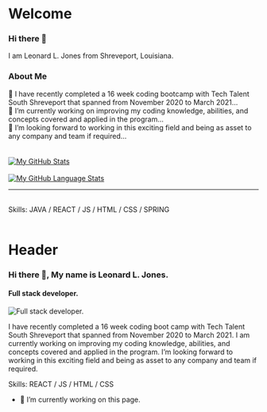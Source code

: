 <div class="header">
  <h1>Welcome</h1>
 </div>


### Hi there 👋 
 I am Leonard L. Jones from Shreveport, Louisiana. 
  ### About Me
  
🔭 I have recently completed a 16 week coding bootcamp with Tech Talent South Shreveport that spanned from November 2020 to March 2021...
<br>
🌱 I’m currently working on improving my coding knowledge, abilities, and concepts covered and applied in the program...
<br>
👯 I’m looking forward to working in this exciting field and being as asset to any company and team if required...
<br>
<br>
<br>
[![My GitHub Stats](https://github-readme-stats.vercel.app/api/?username=LLJ3288&count_private=true&theme=tokyonight&showicons=true)]()
<br>
<br>
[![My GitHub Language Stats](https://github-readme-stats.vercel.app/api/top-langs/?username=LLJ3288&langs_count=5&theme=tokyonight)]()

<hr>
<br>
Skills:  JAVA / REACT / JS / HTML / CSS / SPRING


<!--
**LLJ3288/LLJ3288** is a ✨ _special_ ✨ repository because its `README.md` (this file) appears on your GitHub profile.

Here are some ideas to get you started:

- 🔭 I have recently completed a 16 week coding bootcamp with Tech Talent South Shreveport that spanned from November 2020 to March 2021... 
- 🌱 I’m currently working on improving my coding knowledge, abilities, and concepts covered and applied in the program...
- 👯 I’m looking forward to working in this exciting field and being as asset to any company and team if required...
- 📫 How to reach me: ...

- ⚡ Fun fact: ...
-->
<br>
<br>
<div class="header">
  <h1>Header</h1>
</div>

### Hi there 👋, My name is Leonard L. Jones.
#### Full stack developer. 
![Full stack developer. ](https://arturssmirnovs.github.io/github-profile-readme-generator/images/banner.png)

I have recently completed a 16 week coding boot camp with Tech Talent South Shreveport that spanned from November 2020 to March 2021. I am currently working on improving my coding knowledge, abilities, and concepts covered and applied in the program. I’m looking forward to working in this exciting field and being as asset to any company and team if required.

Skills: REACT / JS / HTML / CSS

- 🔭 I’m currently working on this page. 




 


























